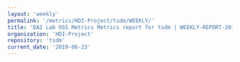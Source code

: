 ```yaml
---
layout: 'weekly'
permalink: '/metrics/HDI-Project/tsdm/WEEKLY/'
title: 'DAI Lab OSS Metrics Metrics report for tsdm | WEEKLY-REPORT-2019-06-23'
organization: 'HDI-Project'
repository: 'tsdm'
current_date: '2019-06-23'
---
```

